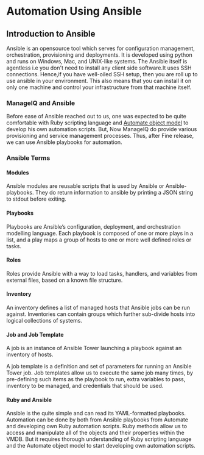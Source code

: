 # Automation Using Ansible

## Introduction to Ansible

Ansible is an opensource tool which serves for configuration management, orchestration, provisioning and deployments. It is developed using python and runs on Windows, Mac, and UNIX-like systems. The Ansible itself is agentless i.e you don't need to install any client side software.It uses SSH connections. Hence,if you have well-oiled SSH setup, then you are roll up to use ansible in your environment. This also means that you can install it on only one machine and control your infrastructure from that machine itself.

### ManageIQ and Ansible

Before ease of Ansible reached out to us, one was expected to be quite comfortable with Ruby scripting language and [Automate object model](https://pemcg.gitbooks.io/mastering-automation-in-cloudforms-4-2-and-manage/content/introduction_to_the_automate_datastore/chapter.html) to develop his own automation scripts. But, Now ManageIQ do provide various provisioning and service management processes. Thus, after Fine release, we can use Ansible playbooks for automation.

### Ansible Terms

#### Modules

Ansible modules are reusable scripts that is used by Ansible or Ansible-playbooks. They do return information to ansible by printing a JSON string to stdout before exiting.

#### Playbooks

  Playbooks are Ansible’s configuration, deployment, and orchestration modelling language. Each playbook is composed of one or more plays in a list, and a play maps a group of hosts to one or more well defined roles or tasks.

#### Roles

Roles provide Ansible with a way to load tasks, handlers, and variables from external files, based on a known file structure.

#### Inventory

An inventory defines a list of managed hosts that Ansible jobs can be run against. Inventories can contain groups which further sub-divide hosts into logical collections of systems.

#### Job and Job Template

A job is an instance of Ansible Tower launching a playbook against an inventory of hosts.

A job template is a definition and set of parameters for running an Ansible Tower job.
Job templates allow us to execute the same job many times, by pre-defining such items as the playbook to run, extra variables to pass, inventory to be managed, and credentials that should be used.

#### Ruby and Ansible

Ansible is the quite simple and can  read its YAML-formatted playbooks.
Automation can be done by both from Ansible playbooks from Automate and developing own Ruby automation scripts.
Ruby methods allow us to access and manipulate all of the objects and their properties within the VMDB.   But it requires thorough understanding of Ruby scripting language and the Automate object model to start developing own automation scripts.
